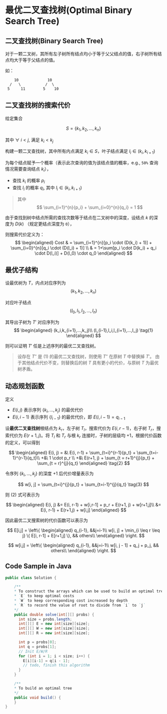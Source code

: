 # 最优二叉查找树(Optimal Binary Search Tree)

## 二叉查找树(Binary Search Tree)

对于一颗二叉树，其所有左子树所有结点均小于等于父父结点的值，右子树所有结点均大于等于父结点的值。

如：

```
    10             10 
  /   \           /  \
 5     11        5    10
```

## 二叉查找树的搜索代价

给定集合

$$
S=\left\{k_1, k_2, ..., k_n\right\}
$$

其中 $\forall\ i<j$, 满足 $k_i < k_j$

构建一颗二叉查找树，其中所有内点满足 $k_i \in S$，叶子结点满足 $l_i \in (k_i, k_{i+1})$

为每个结点赋予一个概率（表示此次查询的值为该结点值的概率，e.g., `50%` 查询情况需要查询结点 $k_i$），

- 查找 $k_i$ 的概率 $p_i$
- 查找 $l_i$ 的概率 $q_i$, 其中 $l_i \in (k_i, k_{i+1})$

> 其中
> $$
> \sum_{i=1}^{n}{p_i} + \sum_{i=0}^{n}{q_i} = 1
> $$

由于查找到树中结点所需的查找次数等于结点在二叉树中的深度，设结点 $k$ 的深度为 $D(k)$ （规定更结点深度为 `0`），

则搜索代价定义为：
$$
\begin{aligned}
Cost & = \sum_{i=1}^{n}[p_i \cdot (D(k_i) + 1)] + \sum_{i=0}^{n}[q_i \cdot (D(l_i) + 1)] \\
     & = 1+\sum[p_i \cdot D(k_i) + q_i \cdot D(l_i)] + D(l_0) \cdot q_0
\end{aligned}
$$

## 最优子结构

设最优树为 $T$，内点对应序列为
$$(k_1,k_2,...,k_n)$$

对应叶子结点
$$(l_0,l_1,l_2,...,l_n)$$

其导出子树为 $T'$ 对应序列为
$$
\begin{aligned}
        (k_i,k_{i+1},...,k_j)\\
(l_{i-1},l_i,l_{i+1},...,l_j) \tag{1}
\end{aligned}
$$

则可以证明 $T'$ 任是上述序列的最优二叉查找树。

> 设存在 $T''$ 是 $(1)$ 的最优二叉查找树，则使用 $T''$ 在原树 $T$ 中替换掉 $T'$。
> 由于其他结点代价不变，则替换后的树 $T$ 具有更小的代价，与原树 $T$ 为最优树矛盾。

## 动态规划函数

定义

- $E(i, j)$ 表示序列 $\left\{k_i,...,k_j\right\}$ 的最优代价
- $E(i, i-1)$ 表示序列 $\left\{l_{i-1}\right\}$ 的最优代价，即 $E(i, i-1) = q_{i-1}$

设**最优二叉查找树**根结点为 $k_r$，左子树 $T_l$，搜索代价为 $E(i, r-1)$，右子树 $T_r$，搜索代价为 $E(r+1,j)$。将 $T_l$ 和 $T_r$ 与根 $k_r$ 连接时，子树的层级均 $+1$，根据代价函数的定义，可以得到

$$
\begin{aligned}
E(i, j) =
  &\ E(i, r-1) + \sum_{t=i}^{r-1}{p_t} + \sum_{t=i-1}^{r-1}{q_t}\\
  +&\ 1 \cdot p_r \\
  +&\ E(r+1, j) + \sum_{t = r+1}^{j}{p_t} + \sum_{t = r}^{j}{q_t}
\end{aligned}
\tag{2}
$$

令序列 $\left\{k_i,...,k_j\right\}$ 的深度 $+1$ 后代价增量表示为

$$
w[i, j] = \sum_{t=i}^{j}{p_t} + \sum_{t=i-1}^{j}{q_t} \tag{3}
$$

则 $(2)$ 式可表示为

$$
\begin{aligned}
E(i, j) &= E(i, r-1) + w[i,r-1] + p_r + E(r+1, j) + w[r+1,j]\\
        &= E(i, r-1) + E(r+1,j) + w[i,j]
\end{aligned}
$$

因此最优二叉搜索树的代价函数可以表示为

$$
E[i,j] = \left\{
\begin{aligned}
  q_{i-1}, &&j=i-1\\
  w[i, j] + \min_{i \leq r \leq j} \{ E[i, r-1] + E[r+1,j] \},
    && others\\
\end{aligned}
\right.
$$

$$
w[i,j] = \left\{
\begin{aligned}
  q_{i-1},  &&j=i-1\\
  w[i, j - 1] + q_j + p_j,
    && others\\
\end{aligned}
    \right.
$$

## Code Sample in Java

```java
public class Solution {

    /**
    * To construct the arrays which can be used to build an optimal tree
    * `E` to keep optimal costs
    * `W` to keep corresponding cost increased by depth
    * `R` to record the value of root to divide from `i` to `j`
    */
    public double solve(int[][] probs) {
      int size = probs.length;
      int[][] E = new int[size][size];
      int[][] W = new int[size][size];
      int[][] R = new int[size][size];

      int p = probs[0];
      int q = probs[1];
      // Init E/W/R
      for (int i = 1; i < size; i++) {
        E[i][i-1] = q[i - 1];
        // todo, finish this algorithm
      }
    }

    /**
    * To build an optimal tree
    */
    public void build() {
    }
}
```
